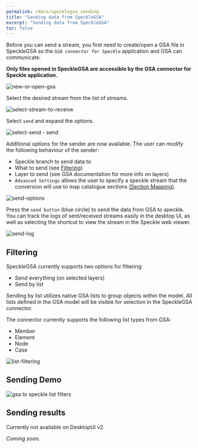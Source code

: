 ```yaml
---
permalink: /docs/specklegsa_sending
title: "Sending data from SpeckleGSA"
excerpt: "Sending data from SpeckleGSA"
toc: false
---
```

Before you can send a stream, you first need to create/open a GSA file in SpeckleGSA so the `GSA connector for Speckle` application and GSA can communicate.

**Only files opened in SpeckleGSA are accessible by the GSA connector for Speckle application.**

![new-or-open-gsa]({{site.baseurl}}/assets/images/quick_start/new-or-open-gsa.png)

Select the desired stream from the list of streams.

![select-stream-to-receive]({{site.baseurl}}/assets/images/quick_start/select-stream-to-receive.png)

Select `send` and expand the options.

![select-send - send]({{site.baseurl}}/assets/images/quick_start/select-send.png)

Additional options for the sender are now available. The user can modify the following behaviour of the sender:
- Speckle branch to send data to
- What to send (see [Filtering](#filtering))
- Layer to send (see GSA documentation for more info on layers)
- `Advanced Settings` allows the user to specify a speckle stream that the conversion will use to map catalogue sections [ (Section Mapping)](06_section_mapping.md).

![send-options]({{site.baseurl}}/assets/images/quick_start/send-options.png)

Press the `send button` (blue circle) to send the data from GSA to speckle. You can track the logs of sent/received streams easily in the desktop UI, as well as selecting the shortcut to view the stream in the Speckle web viewer.

![send-log]({{site.baseurl}}/assets/images/quick_start/send-log.png)

## Filtering

SpeckleGSA currently supports two options for filtering:
- Send everything (on selected layers)
- Send by list

Sending by list utilizes native GSA lists to group objects within the model. All lists defined in the GSA model will be visible for selection in the SpeckleGSA connector. 

The connector currently supports the following list types from GSA:
- Member
- Element
- Node
- Case

![list-filtering]({{site.baseurl}}/assets/images/quick_start/list-filtering.png)

## Sending Demo

![gsa to speckle list filters]({{site.baseurl}}/assets/images/quick_start/GsaToSpeckleLists.gif)

## Sending results

Currently not available on DesktopUI v2. 

*Coming soon.*

